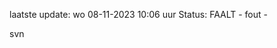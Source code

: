laatste update: 
wo 08-11-2023 10:06   uur 
Status: FAALT - fout - 
<div class="service R">svn</div>